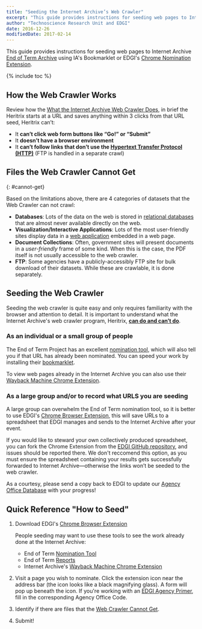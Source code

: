 ```yaml
---
title: "Seeding the Internet Archive’s Web Crawler"
excerpt: "This guide provides instructions for seeding web pages to Internet Archive End of Term Archive using IA's Bookmarklet or EDGI's Chrome Nomination Extension."
author: "Technoscience Research Unit and EDGI"
date: 2016-12-26
modifiedDate: 2017-02-14
---
```


This guide provides instructions for seeding web pages to Internet Archive [End of Term Archive](http://eotarchive.cdlib.org/) using IA's Bookmarklet or EDGI's [Chrome Nomination Extension](https://chrome.google.com/webstore/detail/nominationtool/abjpihafglmijnkkoppbookfkkanklok).

<!-- This will add a Table of Contents -->
{% include toc %}

## How the Web Crawler Works

Review how the [What the Internet Archive Web Crawler Does](/internet-archive-crawler/), in brief the Heritrix starts at a URL and saves anything within 3 clicks from that URL seed, Heritrix can’t:

- It **can’t click web form buttons like “Go!” or “Submit”**
- It **doesn’t have a browser environment**
- It **can’t follow links that don’t use the [Hypertext Transfer Protocol (HTTP)](https://en.wikipedia.org/wiki/Hypertext_Transfer_Protocol)** (FTP is handled in a separate crawl)

## Files the Web Crawler Cannot Get
{: #cannot-get}

Based on the limitations above, there are 4 categories of datasets that the Web Crawler can not crawl:

  - **Databases**: Lots of the data on the web is stored in [relational databases](https://en.wikipedia.org/wiki/Relational_database) that are almost never available directly on the web.
  - **Visualization/Interactive Applications**: Lots of the most user-friendly sites display data in a [web application](https://en.wikipedia.org/wiki/Web_application) embedded in a web page.
  - **Document Collections**:  Often, government sites will present documents in a _user-friendly_ frame of some kind. When this is the case, the PDF itself is not usually accessible to the web crawler.
  - **FTP**: Some agencies have a publicly-accessibly FTP site for bulk download of their datasets. While these are crawlable, it is done separately.

## Seeding the Web Crawler

Seeding the web crawler is quite easy and only requires familiarity with the browser and attention to detail. It is important to understand what the Internet Archive's web crawler program, Heritrix, [**can do and can’t do**](). <!-- LINK TO GUIDE -->

### As an individual or a small group of people

The End of Term Project has an excellent [nomination tool](http://digital2.library.unt.edu/nomination/eth2016/), which will also tell you if that URL has already been nominated. You can speed your work by installing their [bookmarklet](http://digital2.library.unt.edu/nomination/eth2016/about/).

To view web pages already in the Internet Archive you can also use their [Wayback Machine Chrome Extension](https://chrome.google.com/webstore/detail/wayback-machine/fpnmgdkabkmnadcjpehmlllkndpkmiak).

### As a large group and/or to record what URLS you are seeding

A large group can overwhelm the End of Term nomination tool, so it is better to use EDGI's [Chrome Browser Extension](https://chrome.google.com/webstore/detail/nominationtool/abjpihafglmijnkkoppbookfkkanklok), this will save URLs to a spreadsheet that EDGI manages and sends to the Internet Archive after your event.

If you would like to steward your own collectively produced spreadsheet, you can fork the Chrome Extension from the [EDGI GitHub repository](https://github.com/edgi-govdata-archiving/eot-nomination-tool), and issues should be reported there. We don't reccomend this option, as you must ensure the spreadsheet containing your results gets successfully forwarded to Internet Archive&mdash;otherwise the links won’t be seeded to the web crawler.

As a courtesy, please send a copy back to EDGI to update our [Agency Office Database](https://envirodatagov.org/archiving/) with your progress!

## Quick Reference "How to Seed"

1. Download EDGI's [Chrome Browser Extension](https://chrome.google.com/webstore/detail/nominationtool/abjpihafglmijnkkoppbookfkkanklok)

    People seeding may want to use these tools to see the work already done at the Internet Archive:

    - End of Term [Nomination Tool](http://digital2.library.unt.edu/nomination/eth2016/)
    - End of Term [Reports](http://digital2.library.unt.edu/nomination/eth2016/reports/)
    - Internet Archive's [Wayback Machine Chrome Extension](https://chrome.google.com/webstore/detail/wayback-machine/fpnmgdkabkmnadcjpehmlllkndpkmiak)

1. Visit a page you wish to nominate. Click the extension icon near the address bar (the icon looks like a black magnifying glass). A form will pop up beneath the icon. If you're working with an [EDGI Agency Primer](https://envirodatagov.org/agencyprimers/), fill in the corresponding Agency Office Code.

1. Identify if there are files that the [Web Crawler Cannot Get](#cannot-get).

1. Submit!
